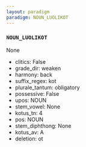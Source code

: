 ```yaml
---
layout: paradigm
paradigm: NOUN_LUOLIKOT
---
```

### ` NOUN_LUOLIKOT `

None
* clitics: False
* grade_dir: weaken
* harmony: back
* suffix_regex: kot
* plurale_tantum: obligatory
* possessive: False
* upos: NOUN
* stem_vowel: None
* kotus_tn: 4
* pos: NOUN
* stem_diphthong: None
* kotus_av: A
* deletion: ot
